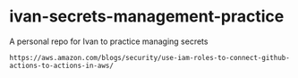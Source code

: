 # ivan-secrets-management-practice

A personal repo for Ivan to practice managing secrets

```
https://aws.amazon.com/blogs/security/use-iam-roles-to-connect-github-actions-to-actions-in-aws/
```
